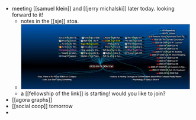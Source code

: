 - meeting [[samuel klein]] and [[jerry michalski]] later today. looking forward to it!
	- notes in the [[sje]] stoa.
	- ![image.png](../assets/image_1652980660170_0.png)
	- a [[fellowship of the link]] is starting! would you like to join?
- [[agora graphs]]
- [[social coop]] tomorrow
-